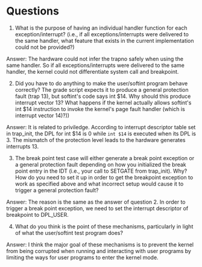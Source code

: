 #  Questions
1. What is the purpose of having an individual handler function for each exception/interrupt? (i.e., if all exceptions/interrupts were delivered to the same handler, what feature that exists in the current implementation could not be provided?)

Answer: The hardware could not infer the trapno safely when using the same handler. So if all exceptions/interrupts were delivered to the same handler, the kernel could not differentiate system call and breakpoint. 

2. Did you have to do anything to make the user/softint program behave correctly? The grade script expects it to produce a general protection fault (trap 13), but softint's code says int $14. Why should this produce interrupt vector 13? What happens if the kernel actually allows softint's int $14 instruction to invoke the kernel's page fault handler (which is interrupt vector 14)?))

Answer: It is related to priviledge. According to interrupt descriptor table set in trap_init, the DPL for int $14 is 0 while `int $14` is executed when its DPL is 3. The mismatch of the protection level leads to the hardware generates interrupts 13.

3. The break point test case will either generate a break point exception or a general protection fault depending on how you initialized the break point entry in the IDT (i.e., your call to SETGATE from trap_init). Why? How do you need to set it up in order to get the breakpoint exception to work as specified above and what incorrect setup would cause it to trigger a general protection fault?

Answer: The reason is the same as the answer of question 2. In order to trigger a break point exception, we need to set the interrupt descriptor of breakpoint to DPL_USER. 

4. What do you think is the point of these mechanisms, particularly in light of what the user/softint test program does?

Answer: I think the major goal of these mechanisms is to prevent the kernel from being corrupted when running and interacting with user programs by limiting the ways for user programs to enter the kernel mode.

